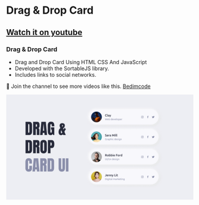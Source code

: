 # Drag & Drop Card
## [Watch it on youtube](https://youtu.be/9uyetVRYk8Q)
### Drag & Drop Card

- Drag and Drop Card Using HTML CSS And JavaScript
- Developed with the SortableJS library.
- Includes links to social networks.

💙 Join the channel to see more videos like this. [Bedimcode](https://www.youtube.com/@Bedimcode)

![preview img](/preview.png)
